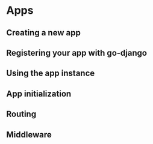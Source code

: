 # Apps

## Creating a new app

## Registering your app with go-django

## Using the app instance

## App initialization

## Routing

## Middleware

